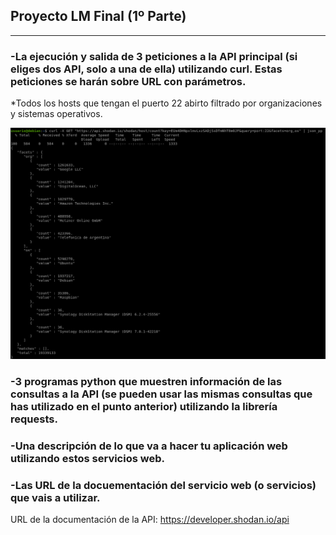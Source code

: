 ## Proyecto LM Final (1º Parte)

---

### -La ejecución y salida de 3 peticiones a la API principal (si eliges dos API, solo a una de ella) utilizando curl. Estas peticiones se harán sobre URL con parámetros.

*Todos los hosts que tengan el puerto 22 abirto filtrado por organizaciones y sistemas operativos.

![image](https://github.com/Pacodiz02/ProyectoFinal_LM-Parte1/blob/main/doc/img/consulta1.png)






### -3 programas python que muestren información de las consultas a la API (se pueden usar las mismas consultas que has utilizado en el punto anterior) utilizando la librería requests. 


### -Una descripción de lo que va a hacer tu aplicación web utilizando estos servicios web.


### -Las URL de la docuementación del servicio web (o servicios) que vais a utilizar.

URL de la documentación de la API: https://developer.shodan.io/api
